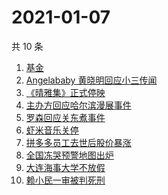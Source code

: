 # 2021-01-07

共 10 条

<!-- BEGIN -->
<!-- 最后更新时间 Thu Jan 07 2021 00:20:00 GMT+0800 (CST) -->
1. [基金](https://www.zhihu.com/search?q=基金)
1. [Angelababy 黄晓明回应小三传闻](https://www.zhihu.com/search?q=黄晓明baby)
1. [《晴雅集》正式停映](https://www.zhihu.com/search?q=晴雅集)
1. [主办方回应哈尔滨漫展事件](https://www.zhihu.com/search?q=哈尔滨漫展)
1. [罗森回应关东煮事件](https://www.zhihu.com/search?q=罗森关东煮)
1. [虾米音乐关停](https://www.zhihu.com/search?q=虾米音乐)
1. [拼多多员工去世后股价暴涨](https://www.zhihu.com/search?q=拼多多股价)
1. [全国冻哭预警地图出炉](https://www.zhihu.com/search?q=全国冻哭预警)
1. [大连海事大学不放假](https://www.zhihu.com/search?q=大连海事大学)
1. [赖小民一审被判死刑](https://www.zhihu.com/search?q=赖小民)
<!-- END -->
